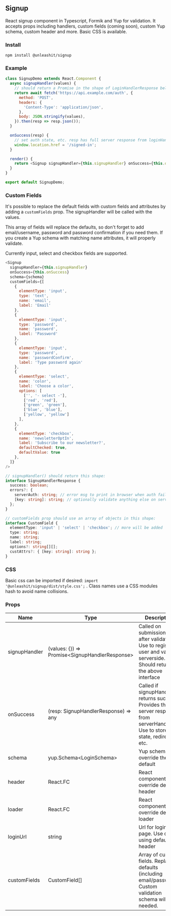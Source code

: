 ## Signup

React signup component in Typescript, Formik and Yup for validation. It accepts props including handlers, custom fields (coming soon), custom Yup schema, custom header and more. Basic CSS is available.

### Install

```
npm install @unleashit/signup
```

### Example

```javascript
class SignupDemo extends React.Component {
  async signupHandler(values) {
    // should return a Promise in the shape of LoginHandlerResponse below
    return await fetch('https://api.example.com/auth', {
      method: 'POST',
      headers: {
        'Content-Type': 'application/json',
      },
      body: JSON.stringify(values),
    }).then(resp => resp.json());
  }

  onSuccess(resp) {
    // set auth state, etc. resp has full server response from loginHandler().
    window.location.href = '/signed-in';
  }

  render() {
    return <Signup signupHandler={this.signupHandler} onSuccess={this.onSuccess} />;
  }
}

export default SignupDemo;
```

### Custom Fields

It's possible to replace the default fields with custom fields and attributes by adding a `customFields` prop. The signupHandler will be called with the values.

This array of fields will replace the defaults, so don't forget to add email/username, password and password confirmation if you need them. If you create a Yup schema with matching name attributes, it will properly validate.

Currently input, select and checkbox fields are supported.

```javascript
<Signup
  signupHandler={this.signupHandler}
  onSuccess={this.onSuccess}
  schema={schema}
  customFields={[
    {
      elementType: 'input',
      type: 'text',
      name: 'email',
      label: 'Email'
    },
    {
      elementType: 'input',
      type: 'password',
      name: 'password',
      label: 'Password'
    },
    {
      elementType: 'input',
      type: 'password',
      name: 'passwordConfirm',
      label: 'Type password again'
    },
    {
      elementType: 'select',
      name: 'color',
      label: 'Choose a color',
      options: [
        ['', '- select -'],
        ['red', 'red'],
        ['green', 'green'],
        ['blue', 'blue'],
        ['yellow', 'yellow']
      ],
    },
    {
      elementType: 'checkbox',
      name: 'newsletterOptIn',
      label: 'Subscribe to our newsletter?',
      defaultChecked: true,
      defaultValue: true
    },
  ]}
/>
```

```typescript
// signupHandler() should return this shape:
interface SignupHandlerResponse {
  success: boolean;
  errors?: {
    serverAuth: string; // error msg to print in browser when auth fails
    [key: string]: string; // optionally validate anything else on server
  };
}

// customFields prop should use an array of objects in this shape:
interface CustomField {
  elementType: 'input' | 'select' | 'checkbox'; // more will be added
  type: string;
  name: string;
  label: string;
  options?: string[][];
  custAttrs?: { [key: string]: string };
}

```

### CSS

Basic css can be imported if desired: `import '@unleashit/signup/dist/style.css';` . Class names use a CSS modules hash to avoid name collisions.

### Props

| Name          | Type                                            | Description                                                                                                                       | default             |
| ------------- | ----------------------------------------------- | --------------------------------------------------------------------------------------------------------------------------------- | ------------------- |
| signupHandler | (values: {}) => Promise\<SignupHandlerResponse> | Called on submission and after validation. Use to register user and validate serverside. Should return the above interface        | required            |
| onSuccess     | (resp: SignupHandlerResponse) => any            | Called if signupHandler returns success. Provides the server response from serverHandler. Use to store auth state, redirect, etc. | required            |
| schema        | yup.Schema\<LoginSchema>                        | Yup schema to override the default                                                                                                | standard validation |
| header        | React.FC                                        | React component to override default header                                                                                        | basic header        |
| loader        | React.FC                                        | React component to override default loader                                                                                        | Signing up...       |
| loginUrl      | string                                          | Url for login page. Use only if using default header                                                                              | /login              |
| customFields  | CustomField[]                                   | Array of custom fields. Replaces defaults (including email/password). Custom validation schema will be needed.                    | n/a                 |
